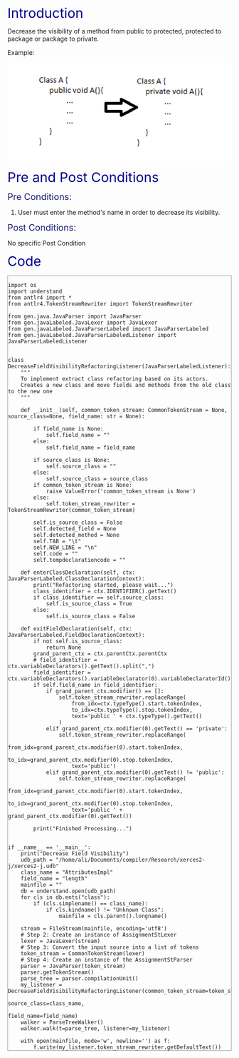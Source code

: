 <span style="color:darkblue;font-size:30px;">Introduction </span>

Decrease the visibility of a method from public to protected, protected to package or package to private.

Example:

![decreasemethod](decreasemethod.png)

<span style="color:darkblue;font-size:30px;">Pre and Post Conditions </span>

<span style="color:MidnightBlue;font-size:20px;">Pre Conditions: </span>

1. User must enter the method's name in order to decrease its visibility.

<span style="color:MidnightBlue;font-size:20px;">Post Conditions: </span>

No specific Post Condition

<span style="color:darkblue;font-size:30px;">Code</span>
<Pre>
<Code style="display: block; border: 1px solid #999;">
import os
import understand
from antlr4 import *
from antlr4.TokenStreamRewriter import TokenStreamRewriter

from gen.java.JavaParser import JavaParser
from gen.javaLabeled.JavaLexer import JavaLexer
from gen.javaLabeled.JavaParserLabeled import JavaParserLabeled
from gen.javaLabeled.JavaParserLabeledListener import JavaParserLabeledListener


class DecreaseFieldVisibilityRefactoringListener(JavaParserLabeledListener):
    """
    To implement extract class refactoring based on its actors.
    Creates a new class and move fields and methods from the old class to the new one
    """

    def __init__(self, common_token_stream: CommonTokenStream = None, source_class=None, field_name: str = None):

        if field_name is None:
            self.field_name = ""
        else:
            self.field_name = field_name

        if source_class is None:
            self.source_class = ""
        else:
            self.source_class = source_class
        if common_token_stream is None:
            raise ValueError('common_token_stream is None')
        else:
            self.token_stream_rewriter = TokenStreamRewriter(common_token_stream)

        self.is_source_class = False
        self.detected_field = None
        self.detected_method = None
        self.TAB = "\t"
        self.NEW_LINE = "\n"
        self.code = ""
        self.tempdeclarationcode = ""

    def enterClassDeclaration(self, ctx: JavaParserLabeled.ClassDeclarationContext):
        print("Refactoring started, please wait...")
        class_identifier = ctx.IDENTIFIER().getText()
        if class_identifier == self.source_class:
            self.is_source_class = True
        else:
            self.is_source_class = False

    def exitFieldDeclaration(self, ctx: JavaParserLabeled.FieldDeclarationContext):
        if not self.is_source_class:
            return None
        grand_parent_ctx = ctx.parentCtx.parentCtx
        # field_identifier = ctx.variableDeclarators().getText().split(",")
        field_identifier = ctx.variableDeclarators().variableDeclarator(0).variableDeclaratorId().IDENTIFIER().getText()
        if self.field_name in field_identifier:
            if grand_parent_ctx.modifier() == []:
                self.token_stream_rewriter.replaceRange(
                    from_idx=ctx.typeType().start.tokenIndex,
                    to_idx=ctx.typeType().stop.tokenIndex,
                    text='public ' + ctx.typeType().getText()
                )
            elif grand_parent_ctx.modifier(0).getText() == 'private':
                self.token_stream_rewriter.replaceRange(
                    from_idx=grand_parent_ctx.modifier(0).start.tokenIndex,
                    to_idx=grand_parent_ctx.modifier(0).stop.tokenIndex,
                    text='public')
            elif grand_parent_ctx.modifier(0).getText() != 'public':
                self.token_stream_rewriter.replaceRange(
                    from_idx=grand_parent_ctx.modifier(0).start.tokenIndex,
                    to_idx=grand_parent_ctx.modifier(0).stop.tokenIndex,
                    text='public ' + grand_parent_ctx.modifier(0).getText())

        print("Finished Processing...")


if __name__ == '__main__':
    print("Decrease Field Visibility")
    udb_path = "/home/ali/Documents/compiler/Research/xerces2-j/xerces2-j.udb"
    class_name = "AttributesImpl"
    field_name = "length"
    mainfile = ""
    db = understand.open(udb_path)
    for cls in db.ents("class"):
        if (cls.simplename() == class_name):
            if cls.kindname() != "Unknown Class":
                mainfile = cls.parent().longname()

    stream = FileStream(mainfile, encoding='utf8')
    # Step 2: Create an instance of AssignmentStLexer
    lexer = JavaLexer(stream)
    # Step 3: Convert the input source into a list of tokens
    token_stream = CommonTokenStream(lexer)
    # Step 4: Create an instance of the AssignmentStParser
    parser = JavaParser(token_stream)
    parser.getTokenStream()
    parse_tree = parser.compilationUnit()
    my_listener = DecreaseFieldVisibilityRefactoringListener(common_token_stream=token_stream,
                                                             source_class=class_name,
                                                             field_name=field_name)
    walker = ParseTreeWalker()
    walker.walk(t=parse_tree, listener=my_listener)

    with open(mainfile, mode='w', newline='') as f:
        f.write(my_listener.token_stream_rewriter.getDefaultText())
</Code>
</Pre>